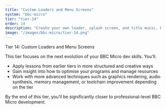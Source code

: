 ```yaml
---
title: "Custom Loaders and Menu Screens"
system: "bbc-micro"
tier: "tier-14"
order: 14
description: "Create your own loader, splash screen, and title music. Fully customise the boot experience."
image: "/images/bbc-micro/tier-14.png"
---
```


Tier 14: Custom Loaders and Menu Screens

This tier focuses on the next evolution of your BBC Micro dev skills.
You’ll:
- Apply lessons from earlier tiers in more structured and creative ways
- Gain insight into how to optimise your programs and manage resources
- Work with more advanced techniques such as graphics rendering, audio synthesis,
  memory management, or toolchain improvement depending on the tier

By the end of this tier, you’ll be significantly closer to professional-level BBC Micro development.
